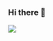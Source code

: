 ### Hi there 👋

<img src="https://capsule-render.vercel.app/api?type=waving&color=auto&height=300&section=header&text=welcome%&fontSize=90" />
